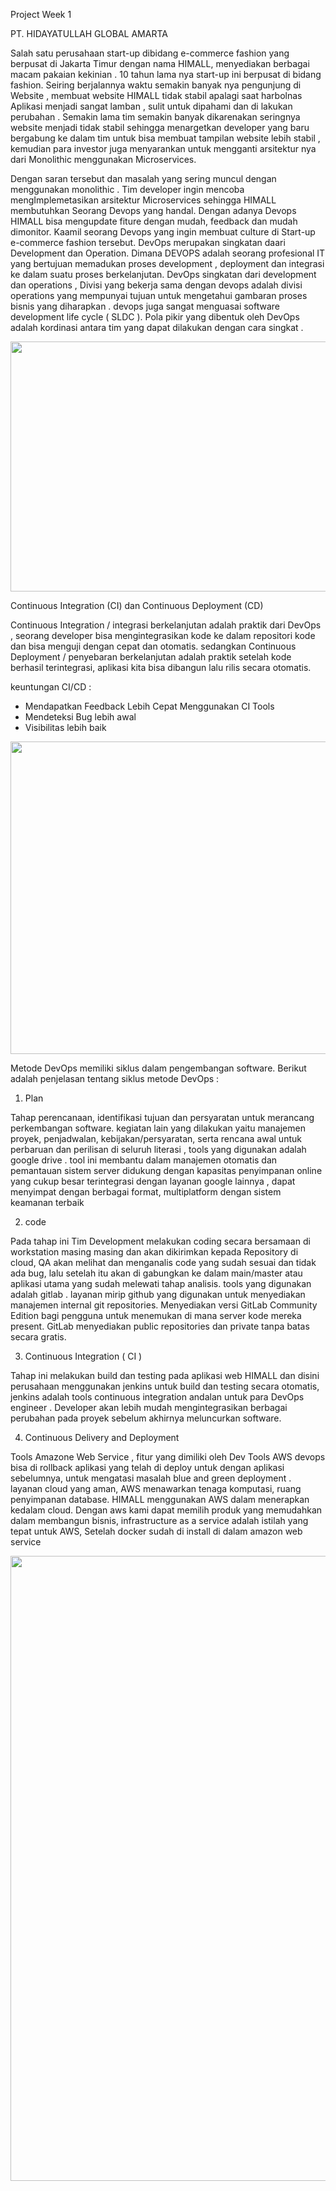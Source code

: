 
Project Week 1

PT. HIDAYATULLAH GLOBAL AMARTA
    

Salah satu perusahaan start-up dibidang e-commerce fashion yang berpusat di Jakarta Timur dengan nama HIMALL, menyediakan berbagai 
macam pakaian kekinian . 10 tahun lama nya start-up ini berpusat di bidang fashion. Seiring berjalannya waktu semakin banyak nya pengunjung di Website ,
membuat website HIMALL tidak stabil apalagi saat harbolnas Aplikasi menjadi sangat lamban , sulit untuk dipahami dan di lakukan perubahan . 
Semakin lama tim semakin banyak dikarenakan seringnya website menjadi tidak stabil sehingga menargetkan developer yang baru bergabung ke dalam 
tim untuk bisa membuat tampilan website lebih stabil , kemudian para investor juga menyarankan untuk mengganti arsitektur nya dari Monolithic 
menggunakan Microservices.

Dengan saran tersebut dan masalah yang sering muncul dengan menggunakan monolithic . Tim developer ingin mencoba mengImplemetasikan arsitektur
Microservices sehingga HIMALL membutuhkan Seorang Devops yang handal. Dengan adanya Devops HIMALL bisa mengupdate fiture dengan mudah, feedback dan
mudah dimonitor. Kaamil seorang Devops yang ingin membuat culture di Start-up e-commerce fashion tersebut. DevOps merupakan singkatan daari Development
dan Operation. Dimana DEVOPS adalah seorang profesional IT yang bertujuan memadukan proses development , deployment dan integrasi ke dalam suatu proses 
berkelanjutan. DevOps singkatan dari development dan operations , Divisi yang bekerja sama dengan devops adalah divisi operations yang mempunyai tujuan 
untuk mengetahui gambaran proses bisnis yang diharapkan . devops juga sangat menguasai software development life cycle ( SLDC ). Pola pikir yang dibentuk 
oleh DevOps adalah kordinasi antara tim yang dapat dilakukan dengan cara singkat .


<p align="center">
  <img src="https://user-images.githubusercontent.com/90564871/133935923-10bfd508-9da8-4880-b33c-d97e8a567a41.png"Sublime's custom image" height="400" width="600" />
</p>

                                                                                                                                                               
Continuous Integration (CI) dan Continuous Deployment (CD)
                                                                                                                          
Continuous Integration / integrasi berkelanjutan adalah praktik dari DevOps , seorang developer bisa mengintegrasikan kode ke dalam repositori kode
dan bisa menguji dengan cepat dan otomatis. sedangkan Continuous Deployment / penyebaran berkelanjutan adalah praktik setelah kode berhasil terintegrasi, 
aplikasi kita bisa dibangun lalu rilis secara otomatis.
                                                                                                                          
keuntungan CI/CD : 
-   Mendapatkan Feedback Lebih Cepat Menggunakan CI Tools
-   Mendeteksi Bug lebih awal
-   Visibilitas lebih baik
                             
                                                                                                                                           
                                                                                                                          
<p align="center">
  <img src="https://user-images.githubusercontent.com/90564871/134045146-3e360cfe-0e68-4469-a77f-9f532000e3df.png"Sublime's custom image" height="500" width="850" />
</p>
          
          
                                                                                                                       
Metode DevOps memiliki siklus dalam pengembangan software. Berikut adalah penjelasan tentang siklus metode DevOps :

1. Plan

Tahap perencanaan, identifikasi tujuan dan persyaratan untuk merancang perkembangan software. kegiatan lain yang dilakukan yaitu
manajemen proyek, penjadwalan, kebijakan/persyaratan, serta rencana awal untuk perbaruan dan perilisan di seluruh literasi , tools yang 
digunakan adalah google drive . tool ini membantu dalam manajemen otomatis dan pemantauan sistem server didukung dengan kapasitas penyimpanan online yang cukup besar terintegrasi dengan layanan google lainnya , dapat menyimpat dengan berbagai format, multiplatform dengan sistem keamanan terbaik

2. code 

Pada tahap ini Tim Development melakukan coding secara bersamaan di workstation masing masing dan akan dikirimkan kepada Repository di cloud, 
QA akan melihat dan menganalis code yang sudah sesuai dan tidak ada bug, lalu setelah itu akan di gabungkan ke dalam main/master atau
aplikasi utama yang sudah melewati tahap analisis. tools yang digunakan adalah gitlab . layanan mirip github yang digunakan untuk menyediakan 
manajemen internal git repositories. Menyediakan versi GitLab Community Edition bagi pengguna untuk menemukan di mana server kode mereka present.
GitLab menyediakan public repositories dan private tanpa batas secara gratis.

3. Continuous Integration ( CI ) 
   
Tahap ini melakukan build dan testing pada aplikasi web HIMALL dan disini perusahaan menggunakan jenkins untuk build dan testing secara otomatis,
jenkins adalah tools continuous integration andalan untuk para DevOps engineer . Developer akan lebih mudah mengintegrasikan berbagai perubahan 
pada proyek sebelum akhirnya meluncurkan software.

4. Continuous Delivery and Deployment

Tools Amazone Web Service , fitur yang dimiliki oleh Dev Tools AWS devops bisa di rollback aplikasi yang telah di deploy untuk dengan aplikasi sebelumnya,
untuk mengatasi masalah blue and green deployment . layanan cloud yang aman, AWS menawarkan tenaga komputasi, ruang penyimpanan database. HIMALL 
menggunakan AWS dalam menerapkan kedalam cloud. Dengan aws kami dapat memilih produk yang memudahkan dalam membangun bisnis, infrastructure as a service 
adalah istilah yang tepat untuk AWS, Setelah docker sudah di install di dalam amazon web service 
                                                                                                      
                                                                                                                                        
<p align="center">
  <img src="https://user-images.githubusercontent.com/90564871/134093500-d6833605-8bc1-4b90-b5f4-cafbb69494de.png"Sublime's custom image" height="1000" width="850" />
</p>



